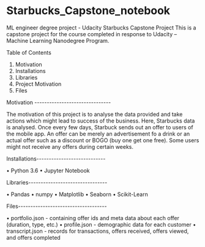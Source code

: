 # Starbucks_Capstone_notebook
ML engineer degree project - Udacity
Starbucks Capstone Project
This is a capstone project for the course completed in response to Udacity – Machine Learning
Nanodegree Program.

Table of Contents

1. Motivation
2. Installations
3. Libraries
4. Project Motivation
5. Files

Motivation -------------------------------

The motivation of this project is to analyse the data provided and take actions which might 
lead to success of the business. Here, Starbucks data is analysed. Once every few days, 
Starbuck sends out an offer to users of the mobile app. An offer can be merely an 
advertisement fo a drink or an actual offer such as a discount or BOGO (buy one get one free). 
Some users might not receive any offers during certain weeks.

Installations----------------------------

• Python 3.6
• Jupyter Notebook

Libraries--------------------------------

• Pandas
• numpy
• Matplotlib
• Seaborn
• Scikit-Learn

Files------------------------------------

• portfolio.json - containing offer ids and meta data about each offer (duration, type, etc.)
• profile.json - demographic data for each customer
• transcript.json - records for transactions, offers received, offers viewed, and offers 
completed

